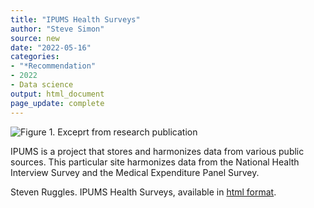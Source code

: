 ```yaml
---
title: "IPUMS Health Surveys"
author: "Steve Simon"
source: new
date: "2022-05-16"
categories: 
- "*Recommendation"
- 2022
- Data science
output: html_document
page_update: complete
---
```


![Figure 1. Exceprt from research publication](http://www.pmean.com/new-images/22/ipums-health-surveys-01.png)

<div class="notes">

IPUMS is a project that stores and harmonizes data from various public sources. This particular site harmonizes data from the National Health Interview Survey and the Medical Expenditure Panel Survey.

Steven Ruggles. IPUMS Health Surveys, available in [html format][rug1].

[rug1]: https://healthsurveys.ipums.org/

</div>
